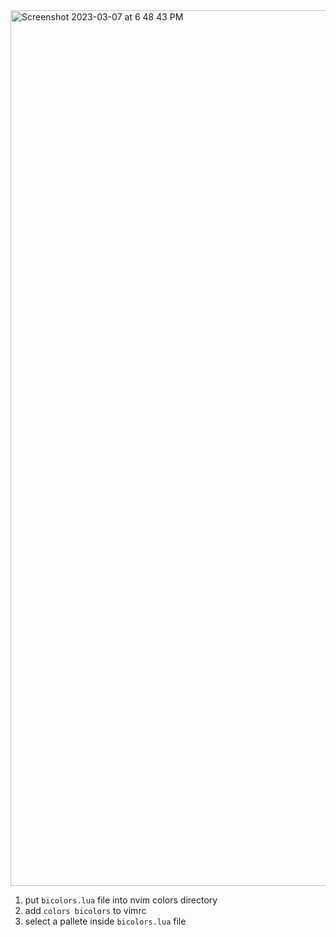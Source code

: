 <img width="1401" alt="Screenshot 2023-03-07 at 6 48 43 PM" src="https://user-images.githubusercontent.com/33498670/223474429-ff96db47-a780-4ef2-ab08-25ed5903c777.png">

1. put `bicolors.lua` file into nvim colors directory
2. add `colors bicolors` to vimrc
3. select a pallete inside `bicolors.lua` file
